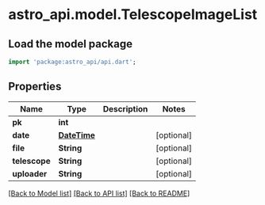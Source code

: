# astro_api.model.TelescopeImageList

## Load the model package
```dart
import 'package:astro_api/api.dart';
```

## Properties
Name | Type | Description | Notes
------------ | ------------- | ------------- | -------------
**pk** | **int** |  | 
**date** | [**DateTime**](DateTime.md) |  | [optional] 
**file** | **String** |  | [optional] 
**telescope** | **String** |  | [optional] 
**uploader** | **String** |  | [optional] 

[[Back to Model list]](../README.md#documentation-for-models) [[Back to API list]](../README.md#documentation-for-api-endpoints) [[Back to README]](../README.md)


